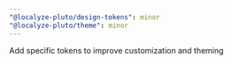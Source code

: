 ```yaml
---
"@localyze-pluto/design-tokens": minor
"@localyze-pluto/theme": minor
---
```


Add specific tokens to improve customization and theming
